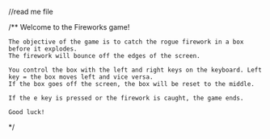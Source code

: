 //read me file

/**
	Welcome to the Fireworks game!

	The objective of the game is to catch the rogue firework in a box before it explodes. 
	The firework will bounce off the edges of the screen. 

	You control the box with the left and right keys on the keyboard. Left key = the box moves left and vice versa. 
	If the box goes off the screen, the box will be reset to the middle.
	
	If the e key is pressed or the firework is caught, the game ends.

	Good luck!
*/